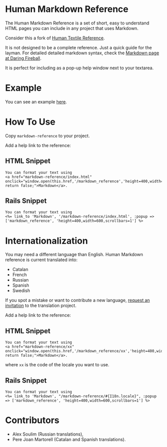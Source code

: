 # Human Markdown Reference

The Human Markdown Reference is a set of short, easy to understand HTML pages you can include in any project that uses Markdown.

Consider this a fork of [Human Textile Reference](http://github.com/Aupajo/human-textile-reference).

It is not designed to be a complete reference. Just a quick guide for the layman. For detailed detailed markdown syntax, check the [Markdown page at Daring Fireball](http://daringfireball.net/projects/markdown/).

It is perfect for including as a pop-up help window next to your textarea.

# Example

You can see an example [here](https://webtranslateit.com/markdown-reference/).

# How To Use

Copy `markdown-reference` to your project.

Add a help link to the reference:

## HTML Snippet

    You can format your text using 
    <a href="markdown-reference/index.html" onclick="window.open(this.href,'/markdown_reference','height=400,width=600,scrollbars=1'); return false;">Markdown</a>.

## Rails Snippet

    You can format your text using
    <%= link_to 'Markdown', '/markdown-reference/index.html', :popup => ['markdown_reference', 'height=400,width=600,scrollbars=1'] %>

# Internationalization

You may need a different language than English. Human Markdown reference is current translated into:

* Catalan
* French
* Russian
* Spanish
* Swedish

If you spot a mistake or want to contribute a new language, [request an invitation](https://webtranslateit.com/projects/386-HTML-Markdown-Reference/invitation_request) to the translation project.

Add a help link to the reference:

## HTML Snippet

    You can format your text using 
    <a href="markdown-reference/xx" onclick="window.open(this.href,'/markdown_reference/xx','height=400,width=600,scrollbars=1'); return false;">Markdown</a>.

where `xx` is the code of the locale you want to use.

## Rails Snippet

    You can format your text using
    <%= link_to 'Markdown', "/markdown-reference/#{I18n.locale}", :popup => ['markdown_reference', 'height=400,width=600,scrollbars=1'] %>

# Contributors

* Alex Soulim (Russian translations),
* Pere Joan Martorell (Catalan and Spanish translations).
